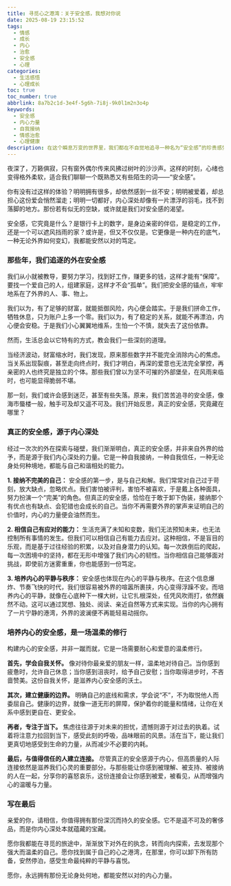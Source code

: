 ```yaml
---
title: 寻觅心之港湾：关于安全感，我想对你说
date: 2025-08-19 23:15:52
tags:
  - 情感
  - 成长
  - 内心
  - 治愈
  - 安全感
  - 心理
categories:
  - 生活感悟
  - 心理成长
toc: true
toc_number: true
abbrlink: 8a7b2c1d-3e4f-5g6h-7i8j-9k0l1m2n3o4p
keywords:
  - 安全感
  - 内心力量
  - 自我接纳
  - 情感治愈
  - 心理健康
description: 在这个瞬息万变的世界里，我们都在不自觉地追寻一种名为“安全感”的珍贵感受。它不是外在的拥有，而是内心深处那份笃定与平静。这篇文章将带你一同探索安全感的真谛，从外在的追逐到内在的构建，愿你我都能找到属于自己的心之港湾，安然停泊。
---
```


夜深了，万籁俱寂，只有窗外偶尔传来风拂过树叶的沙沙声。这样的时刻，心绪也变得格外柔软，适合我们聊聊一个既熟悉又有些陌生的词——“安全感”。

你有没有过这样的体验？明明拥有很多，却依然感到一丝不安；明明被爱着，却总担心这份爱会悄然溜走；明明一切都好，内心深处却像有一片漂浮的羽毛，找不到落脚的地方。那份若有似无的空缺，或许就是我们对安全感的渴望。

安全感，它究竟是什么？是银行卡上的数字，是身边亲密的伴侣，是稳定的工作，还是一个可以遮风挡雨的家？或许是，但又不仅仅是。它更像是一种内在的底气，一种无论外界如何变幻，我都能安然以对的笃定。

### 那些年，我们追逐的外在安全感

我们从小就被教导，要努力学习，找到好工作，赚更多的钱，这样才能有“保障”。要找一个爱自己的人，组建家庭，这样才不会“孤单”。我们把安全感的锚点，牢牢地系在了外界的人、事、物上。

我们以为，有了足够的财富，就能抵御风险，内心便会踏实。于是我们拼命工作，牺牲休息，只为账户上多一个零。我们以为，有了稳定的关系，就能不再漂泊，内心便会安稳。于是我们小心翼翼地维系，生怕一个不慎，就失去了这份依靠。

然而，生活总会以它特有的方式，教会我们一些深刻的道理。

当经济波动，财富缩水时，我们发现，原来那些数字并不能完全消除内心的焦虑。当关系出现裂痕，甚至走向终点时，我们才明白，再深的爱意也无法完全掌控，再亲密的人也终究是独立的个体。那些我们曾以为坚不可摧的外部堡垒，在风雨来临时，也可能显得脆弱不堪。

那一刻，我们或许会感到迷茫，甚至有些失落。原来，我们苦苦追寻的安全感，像海市蜃楼一般，触手可及却又遥不可及。我们开始反思，真正的安全感，究竟藏在哪里？

### 真正的安全感，源于内心深处

经过一次次的外在探索与碰壁，我们渐渐明白，真正的安全感，并非来自外界的给予，而是源于我们内心深处的力量。它是一种自我接纳，一种自我信任，一种无论身处何种境地，都能与自己和谐相处的能力。

**1. 接纳不完美的自己：**
安全感的第一步，是与自己和解。我们常常对自己过于苛刻，放大缺点，忽略优点。我们害怕被评判，害怕不被喜欢，于是戴上各种面具，努力扮演一个“完美”的角色。但真正的安全感，恰恰在于敢于卸下伪装，接纳那个有优点也有缺点、会犯错也会成长的自己。当你不再需要外界的掌声来证明自己的价值时，内心的力量便会油然而生。

**2. 相信自己有应对的能力：**
生活充满了未知和变数，我们无法预知未来，也无法控制所有事情的发生。但我们可以相信自己有能力去应对。这种相信，不是盲目的乐观，而是基于过往经验的积累，以及对自身潜力的认知。每一次跌倒后的爬起，每一次困境中的坚持，都在无形中增强了我们内心的韧性。当你相信自己能够面对挑战，即使前方迷雾重重，你也能感到一份笃定。

**3. 培养内心的平静与秩序：**
安全感也体现在内心的平静与秩序。在这个信息爆炸、节奏飞快的时代，我们很容易被外界的喧嚣所裹挟，内心变得浮躁不安。而培养内心的平静，就像在心底种下一棵大树，让它扎根深处，任凭风吹雨打，依然巍然不动。这可以通过冥想、独处、阅读、亲近自然等方式来实现。当你的内心拥有了一片宁静的港湾，外界的波澜便不再能轻易动摇你。

### 培养内心的安全感，是一场温柔的修行

构建内心的安全感，并非一蹴而就，它是一场需要耐心和爱意的温柔修行。

**首先，学会自我关怀。** 像对待你最亲爱的朋友一样，温柔地对待自己。当你感到疲惫时，允许自己休息；当你感到沮丧时，给予自己安慰；当你取得进步时，不吝啬赞美。这份自我关怀，是滋养内心安全感的沃土。

**其次，建立健康的边界。** 明确自己的底线和需求，学会说“不”，不为取悦他人而委屈自己。健康的边界，就像一道无形的屏障，保护着你的能量和情绪，让你在关系中感到更自在、更安全。

**再者，专注于当下。** 焦虑往往源于对未来的担忧，遗憾则源于对过去的执着。试着将注意力拉回到当下，感受此刻的呼吸，品味眼前的风景。活在当下，能让我们更真切地感受到生命的力量，从而减少不必要的内耗。

**最后，与值得信任的人建立连接。** 尽管真正的安全感源于内心，但高质量的人际连接依然是滋养我们心灵的重要部分。与那些能让你感到被理解、被支持、被接纳的人在一起，分享你的喜怒哀乐，这份连接会让你感到被爱，被看见，从而增强内心的温暖与力量。

### 写在最后

亲爱的你，请相信，你值得拥有那份深沉而持久的安全感。它不是遥不可及的奢侈品，而是你内心深处本就蕴藏的宝藏。

愿你我都能在寻觅的旅途中，渐渐放下对外在的执念，转而向内探索，去发现那个强大而温柔的自己。愿你找到属于自己的心之港湾，在那里，你可以卸下所有防备，安然停泊，感受生命最纯粹的平静与喜悦。

愿你，永远拥有那份无论身处何地，都能安然以对的内心力量。